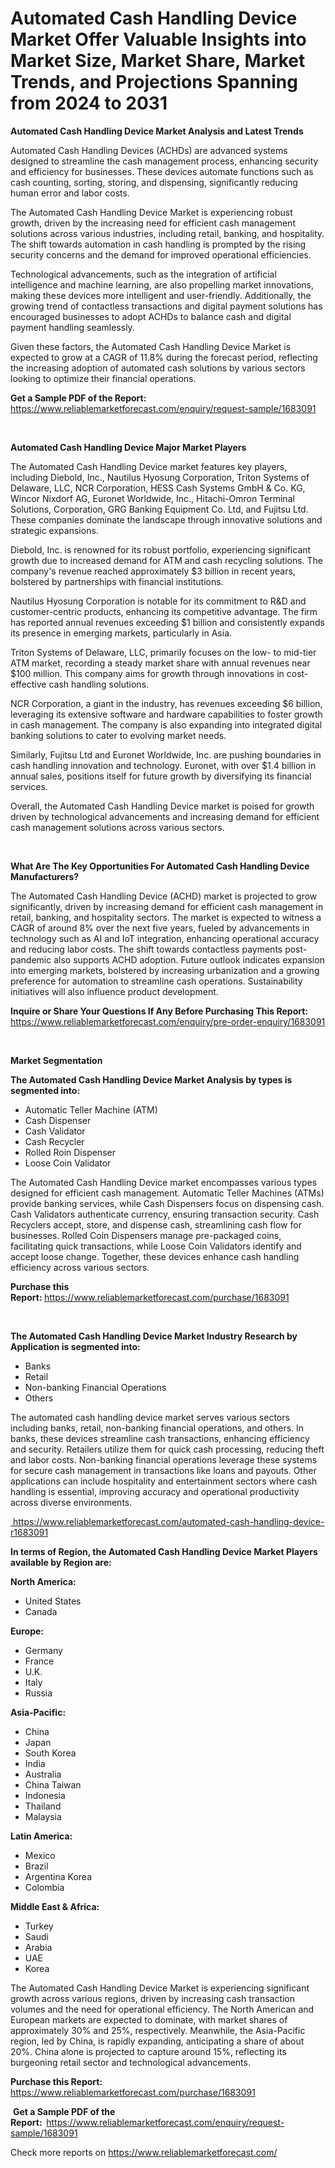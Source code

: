 <p><h1>Automated Cash Handling Device Market Offer Valuable Insights into Market Size, Market Share, Market Trends, and Projections Spanning from 2024 to 2031</h1></p><p><strong>Automated Cash Handling Device Market Analysis and Latest Trends</strong></p>
<p><p>Automated Cash Handling Devices (ACHDs) are advanced systems designed to streamline the cash management process, enhancing security and efficiency for businesses. These devices automate functions such as cash counting, sorting, storing, and dispensing, significantly reducing human error and labor costs. </p><p>The Automated Cash Handling Device Market is experiencing robust growth, driven by the increasing need for efficient cash management solutions across various industries, including retail, banking, and hospitality. The shift towards automation in cash handling is prompted by the rising security concerns and the demand for improved operational efficiencies. </p><p>Technological advancements, such as the integration of artificial intelligence and machine learning, are also propelling market innovations, making these devices more intelligent and user-friendly. Additionally, the growing trend of contactless transactions and digital payment solutions has encouraged businesses to adopt ACHDs to balance cash and digital payment handling seamlessly. </p><p>Given these factors, the Automated Cash Handling Device Market is expected to grow at a CAGR of 11.8% during the forecast period, reflecting the increasing adoption of automated cash solutions by various sectors looking to optimize their financial operations.</p></p>
<p><strong>Get a Sample PDF of the Report:&nbsp;</strong> <a href="https://www.reliablemarketforecast.com/enquiry/request-sample/1683091?utm_campaign=1893&utm_medium=2&utm_source=Github&utm_content=ia&utm_term=30122024&utm_id=automated-cash-handling-device">https://www.reliablemarketforecast.com/enquiry/request-sample/1683091</a></p>
<p>&nbsp;</p>
<p><strong>Automated Cash Handling Device Major Market Players</strong></p>
<p><p>The Automated Cash Handling Device market features key players, including Diebold, Inc., Nautilus Hyosung Corporation, Triton Systems of Delaware, LLC, NCR Corporation, HESS Cash Systems GmbH & Co. KG, Wincor Nixdorf AG, Euronet Worldwide, Inc., Hitachi-Omron Terminal Solutions, Corporation, GRG Banking Equipment Co. Ltd, and Fujitsu Ltd. These companies dominate the landscape through innovative solutions and strategic expansions.</p><p>Diebold, Inc. is renowned for its robust portfolio, experiencing significant growth due to increased demand for ATM and cash recycling solutions. The company's revenue reached approximately $3 billion in recent years, bolstered by partnerships with financial institutions.</p><p>Nautilus Hyosung Corporation is notable for its commitment to R&D and customer-centric products, enhancing its competitive advantage. The firm has reported annual revenues exceeding $1 billion and consistently expands its presence in emerging markets, particularly in Asia.</p><p>Triton Systems of Delaware, LLC, primarily focuses on the low- to mid-tier ATM market, recording a steady market share with annual revenues near $100 million. This company aims for growth through innovations in cost-effective cash handling solutions.</p><p>NCR Corporation, a giant in the industry, has revenues exceeding $6 billion, leveraging its extensive software and hardware capabilities to foster growth in cash management. The company is also expanding into integrated digital banking solutions to cater to evolving market needs.</p><p>Similarly, Fujitsu Ltd and Euronet Worldwide, Inc. are pushing boundaries in cash handling innovation and technology. Euronet, with over $1.4 billion in annual sales, positions itself for future growth by diversifying its financial services.</p><p>Overall, the Automated Cash Handling Device market is poised for growth driven by technological advancements and increasing demand for efficient cash management solutions across various sectors.</p></p>
<p>&nbsp;</p>
<p><strong>What Are The Key Opportunities For Automated Cash Handling Device Manufacturers?</strong></p>
<p><p>The Automated Cash Handling Device (ACHD) market is projected to grow significantly, driven by increasing demand for efficient cash management in retail, banking, and hospitality sectors. The market is expected to witness a CAGR of around 8% over the next five years, fueled by advancements in technology such as AI and IoT integration, enhancing operational accuracy and reducing labor costs. The shift towards contactless payments post-pandemic also supports ACHD adoption. Future outlook indicates expansion into emerging markets, bolstered by increasing urbanization and a growing preference for automation to streamline cash operations. Sustainability initiatives will also influence product development.</p></p>
<p><strong>Inquire or Share Your Questions If Any Before Purchasing This Report:</strong> <a href="https://www.reliablemarketforecast.com/enquiry/pre-order-enquiry/1683091?utm_campaign=1893&utm_medium=2&utm_source=Github&utm_content=ia&utm_term=30122024&utm_id=automated-cash-handling-device">https://www.reliablemarketforecast.com/enquiry/pre-order-enquiry/1683091</a></p>
<p>&nbsp;</p>
<p><strong>Market Segmentation</strong></p>
<p><strong>The Automated Cash Handling Device Market Analysis by types is segmented into:</strong></p>
<p><ul><li>Automatic Teller Machine (ATM)</li><li>Cash Dispenser</li><li>Cash Validator</li><li>Cash Recycler</li><li>Rolled Roin Dispenser</li><li>Loose Coin Validator</li></ul></p>
<p><p>The Automated Cash Handling Device market encompasses various types designed for efficient cash management. Automatic Teller Machines (ATMs) provide banking services, while Cash Dispensers focus on dispensing cash. Cash Validators authenticate currency, ensuring transaction security. Cash Recyclers accept, store, and dispense cash, streamlining cash flow for businesses. Rolled Coin Dispensers manage pre-packaged coins, facilitating quick transactions, while Loose Coin Validators identify and accept loose change. Together, these devices enhance cash handling efficiency across various sectors.</p></p>
<p><strong>Purchase this Report:&nbsp;</strong><a href="https://www.reliablemarketforecast.com/purchase/1683091?utm_campaign=1893&utm_medium=2&utm_source=Github&utm_content=ia&utm_term=30122024&utm_id=automated-cash-handling-device">https://www.reliablemarketforecast.com/purchase/1683091</a></p>
<p>&nbsp;</p>
<p><strong>The Automated Cash Handling Device Market Industry Research by Application is segmented into:</strong></p>
<p><ul><li>Banks</li><li>Retail</li><li>Non-banking Financial Operations</li><li>Others</li></ul></p>
<p><p>The automated cash handling device market serves various sectors including banks, retail, non-banking financial operations, and others. In banks, these devices streamline cash transactions, enhancing efficiency and security. Retailers utilize them for quick cash processing, reducing theft and labor costs. Non-banking financial operations leverage these systems for secure cash management in transactions like loans and payouts. Other applications can include hospitality and entertainment sectors where cash handling is essential, improving accuracy and operational productivity across diverse environments.</p></p>
<p><a href="https://www.reliablemarketforecast.com/automated-cash-handling-device-r1683091?utm_campaign=1893&utm_medium=2&utm_source=Github&utm_content=ia&utm_term=30122024&utm_id=automated-cash-handling-device">&nbsp;https://www.reliablemarketforecast.com/automated-cash-handling-device-r1683091</a></p>
<p><strong>In terms of Region, the Automated Cash Handling Device Market Players available by Region are:</strong></p>
<p>
    <p> <strong> North America: </strong>
        <ul>
            <li>United States</li>
            <li>Canada</li>
        </ul>
        </p> 
    <p> <strong> Europe: </strong>
        <ul>
            <li>Germany</li>
            <li>France</li>
            <li>U.K.</li>
            <li>Italy</li>
            <li>Russia</li>
        </ul>
        </p> 
    <p> <strong> Asia-Pacific: </strong>
        <ul>
            <li>China</li>
            <li>Japan</li>
            <li>South Korea</li>
            <li>India</li>
            <li>Australia</li>
            <li>China Taiwan</li>
            <li>Indonesia</li>
            <li>Thailand</li>
            <li>Malaysia</li>
        </ul>
        </p> 
    <p> <strong> Latin America: </strong>
        <ul>
            <li>Mexico</li>
            <li>Brazil</li>
            <li>Argentina Korea</li>
            <li>Colombia</li>
        </ul>
        </p> 
    <p> <strong> Middle East & Africa: </strong>
        <ul>
            <li>Turkey</li>
            <li>Saudi</li>
            <li>Arabia</li>
            <li>UAE</li>
            <li>Korea</li>
        </ul>
    </p>
    </p>
<p><p>The Automated Cash Handling Device Market is experiencing significant growth across various regions, driven by increasing cash transaction volumes and the need for operational efficiency. The North American and European markets are expected to dominate, with market shares of approximately 30% and 25%, respectively. Meanwhile, the Asia-Pacific region, led by China, is rapidly expanding, anticipating a share of about 20%. China alone is projected to capture around 15%, reflecting its burgeoning retail sector and technological advancements.</p></p>
<p><strong>Purchase this Report: </strong><a href="https://www.reliablemarketforecast.com/purchase/1683091?utm_campaign=1893&utm_medium=2&utm_source=Github&utm_content=ia&utm_term=30122024&utm_id=automated-cash-handling-device">https://www.reliablemarketforecast.com/purchase/1683091</a></p>
<p>&nbsp;<strong>Get a Sample PDF of the Report:&nbsp;&nbsp;</strong><a href="https://www.reliablemarketforecast.com/enquiry/request-sample/1683091?utm_campaign=1893&utm_medium=2&utm_source=Github&utm_content=ia&utm_term=30122024&utm_id=automated-cash-handling-device">https://www.reliablemarketforecast.com/enquiry/request-sample/1683091</a></p>
<p><strong></strong></p>
<p>Check more reports on <a href="https://www.reliablemarketforecast.com/?utm_campaign=1893&utm_medium=2&utm_source=Github&utm_content=ia&utm_term=30122024&utm_id=automated-cash-handling-device">https://www.reliablemarketforecast.com/</a></p>